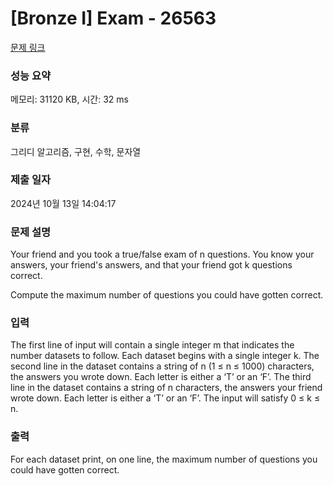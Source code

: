 # [Bronze I] Exam - 26563 

[문제 링크](https://www.acmicpc.net/problem/26563) 

### 성능 요약

메모리: 31120 KB, 시간: 32 ms

### 분류

그리디 알고리즘, 구현, 수학, 문자열

### 제출 일자

2024년 10월 13일 14:04:17

### 문제 설명

<p>Your friend and you took a true/false exam of n questions. You know your answers, your friend's answers, and that your friend got k questions correct.</p>

<p>Compute the maximum number of questions you could have gotten correct.</p>

### 입력 

 <p>The first line of input will contain a single integer m that indicates the number datasets to follow. Each dataset begins with a single integer k. The second line in the dataset contains a string of n (1 ≤ n ≤ 1000) characters, the answers you wrote down. Each letter is either a ‘T’ or an ‘F’. The third line in the dataset contains a string of n characters, the answers your friend wrote down. Each letter is either a ‘T’ or an ‘F’. The input will satisfy 0 ≤ k ≤ n.</p>

### 출력 

 <p>For each dataset print, on one line, the maximum number of questions you could have gotten correct.</p>

